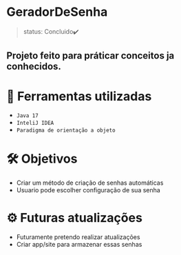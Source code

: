 # GeradorDeSenha

> status: Concluido✔️

<h2>Projeto feito para práticar conceitos ja conhecidos.</h2>

# 🔨 Ferramentas utilizadas 
- `Java 17`
- `InteliJ IDEA`
- `Paradigma de orientação a objeto`


# 🛠️ Objetivos

- Criar um método de criação de senhas automáticas
- Usuario pode escolher configuração de sua senha

# ⚙️  Futuras atualizações 

- Futuramente pretendo realizar atualizações
- Criar app/site para armazenar essas senhas


